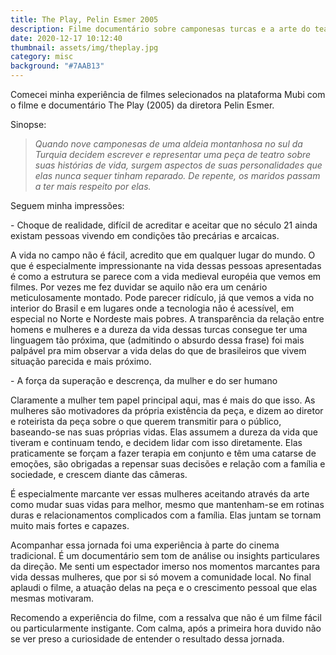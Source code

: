 ```yaml
---
title: The Play, Pelin Esmer 2005
description: Filme documentário sobre camponesas turcas e a arte do teatro
date: 2020-12-17 10:12:40
thumbnail: assets/img/theplay.jpg
category: misc
background: "#7AAB13"
---
```

Comecei minha experiência de filmes selecionados na plataforma Mubi com o filme e documentário The Play (2005) da diretora Pelin Esmer. 

Sinopse:

> *Quando nove camponesas de uma aldeia montanhosa no sul da Turquia decidem escrever e representar uma peça de teatro sobre suas histórias de vida, surgem aspectos de suas personalidades que elas nunca sequer tinham reparado. De repente, os maridos passam a ter mais respeito por elas.*

Seguem minha impressões:

\- Choque de realidade, difícil de acreditar e aceitar que no século 21 ainda existam pessoas vivendo em condições tão precárias e arcaicas. 

A vida no campo não é fácil, acredito que em qualquer lugar do mundo. O que é especialmente impressionante na vida dessas pessoas apresentadas é como a estrutura se parece com a vida medieval européia que vemos em filmes. Por vezes me fez duvidar se aquilo não era um cenário meticulosamente montado. Pode parecer ridículo, já que vemos a vida no interior do Brasil e em lugares onde a tecnologia não é acessível, em especial no Norte e Nordeste mais pobres. A transparência da relação entre homens e mulheres e a dureza da vida dessas turcas consegue ter uma linguagem tão próxima, que (admitindo o absurdo dessa frase) foi mais palpável pra mim observar a vida delas do que de brasileiros que vivem situação parecida e mais próximo.

\- A força da superação e descrença, da mulher e do ser humano

Claramente a mulher tem papel principal aqui, mas é mais do que isso. As mulheres são motivadores da própria existência da peça, e dizem ao diretor e roteirista da peça sobre o que querem transmitir para o público, baseando-se nas suas próprias vidas. Elas assumem a dureza da vida que tiveram e continuam tendo, e decidem lidar com isso diretamente. Elas praticamente se forçam a fazer terapia em conjunto e têm uma catarse de emoções, são obrigadas a repensar suas decisões e relação com a família e sociedade, e crescem diante das câmeras.

É especialmente marcante ver essas mulheres aceitando através da arte como mudar suas vidas para melhor, mesmo que mantenham-se em rotinas duras e relacionamentos complicados com a família. Elas juntam se tornam muito mais fortes e capazes.

Acompanhar essa jornada foi uma experiência à parte do cinema tradicional. É um documentário sem tom de análise ou insights particulares da direção. Me senti um espectador imerso nos momentos marcantes para vida dessas mulheres, que por si só movem a comunidade local.  No final aplaudi o filme, a atuação delas na peça e o crescimento pessoal que elas mesmas motivaram. 

Recomendo a experiência do filme, com a ressalva que não é um filme fácil ou particularmente instigante. Com calma, após a primeira hora duvido não se ver preso a curiosidade de entender o resultado dessa jornada.